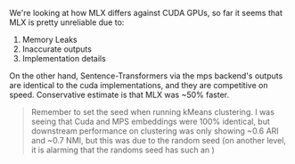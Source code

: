 
We're looking at how MLX differs against CUDA GPUs, so far it seems that MLX is pretty unreliable due to:

1. Memory Leaks
2. Inaccurate outputs
3. Implementation details

On the other hand, Sentence-Transformers via the mps backend's outputs are identical to the cuda implementations, and they are competitive on speed. Conservative estimate is that MLX was ~50% faster.

> Remember to set the seed when running kMeans clustering. I was seeing that Cuda and MPS embeddings were 100% identical, but downstream performance on clustering was only showing ~0.6 ARI and ~0.7 NMI, but this was due to the random seed (on another level, it is alarming that the randoms seed has such an )